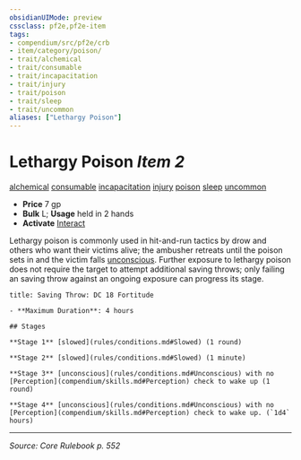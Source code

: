 ```yaml
---
obsidianUIMode: preview
cssclass: pf2e,pf2e-item
tags:
- compendium/src/pf2e/crb
- item/category/poison/
- trait/alchemical
- trait/consumable
- trait/incapacitation
- trait/injury
- trait/poison
- trait/sleep
- trait/uncommon
aliases: ["Lethargy Poison"]
---
```

# Lethargy Poison *Item 2*  
[alchemical](alchemical.md "Alchemical Item Trait")  [consumable](consumable.md "Consumable Item Trait")  [incapacitation](incapacitation.md "Incapacitation Effect Trait")  [injury](injury.md "Injury Item Trait")  [poison](Reference/Rules/Traits/poison.md "Poison Effect Trait")  [sleep](Reference/Rules/Traits/sleep.md "Sleep Effect Trait")  [uncommon](uncommon.md "Uncommon Rarity Trait")  

- **Price** 7 gp
- **Bulk** L; **Usage** held in 2 hands
- **Activate** [Interact](interact.md)

Lethargy poison is commonly used in hit-and-run tactics by drow and others who want their victims alive; the ambusher retreats until the poison sets in and the victim falls [unconscious](conditions.md#Unconscious). Further exposure to lethargy poison does not require the target to attempt additional saving throws; only failing an saving throw against an ongoing exposure can progress its stage.

```ad-inline-affliction
title: Saving Throw: DC 18 Fortitude

- **Maximum Duration**: 4 hours

## Stages

**Stage 1** [slowed](rules/conditions.md#Slowed) (1 round)

**Stage 2** [slowed](rules/conditions.md#Slowed) (1 minute)

**Stage 3** [unconscious](rules/conditions.md#Unconscious) with no [Perception](compendium/skills.md#Perception) check to wake up (1 round)

**Stage 4** [unconscious](rules/conditions.md#Unconscious) with no [Perception](compendium/skills.md#Perception) check to wake up. (`1d4` hours)
```


---
*Source: Core Rulebook p. 552*